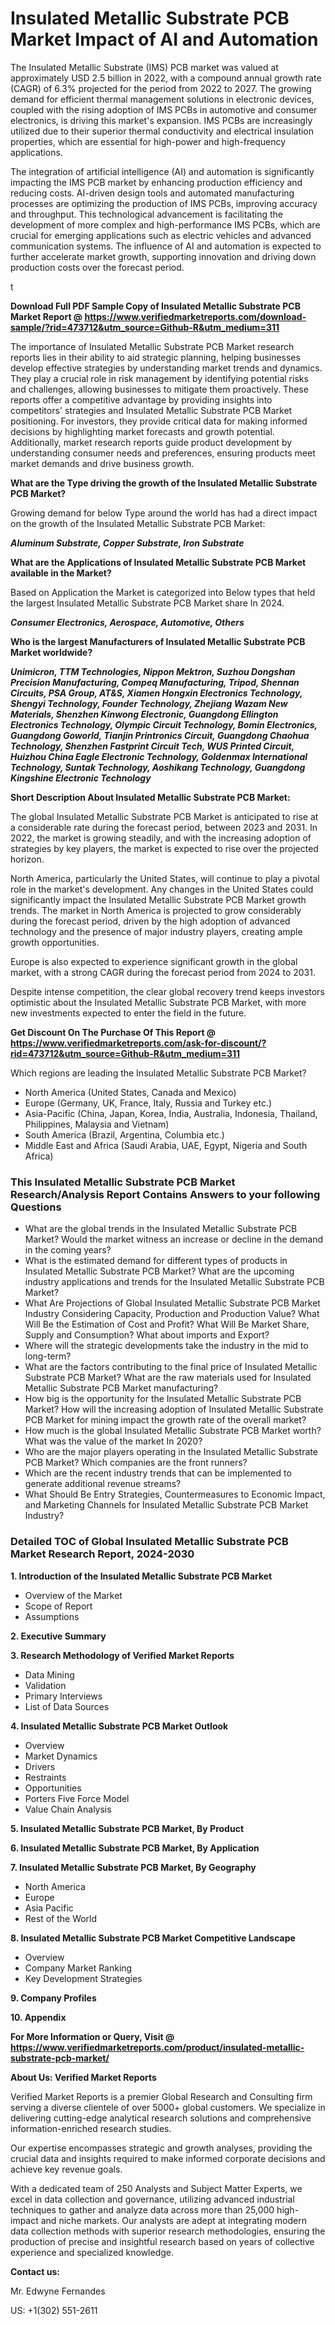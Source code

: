 <meta name="title" content="Global Insulated Metallic Substrate PCB Market Impact of AI and Automation"><meta name="description" content="The Insulated Metallic Substrate (IMS) PCB market was valued at approximately USD 2.5 billion in 2022, with a compound annual growth rate (CAGR) of 6.3% projected for "><meta name="title" content="Insulated Metallic Substrate PCB Market Size, Share, Scope, Trends, Growth, Opportunities, Analysis, Forecast"><h1>Insulated Metallic Substrate PCB Market Impact of AI and Automation</h1><p>The Insulated Metallic Substrate (IMS) PCB market was valued at approximately USD 2.5 billion in 2022, with a compound annual growth rate (CAGR) of 6.3% projected for the period from 2022 to 2027. The growing demand for efficient thermal management solutions in electronic devices, coupled with the rising adoption of IMS PCBs in automotive and consumer electronics, is driving this market's expansion. IMS PCBs are increasingly utilized due to their superior thermal conductivity and electrical insulation properties, which are essential for high-power and high-frequency applications.</p><p>The integration of artificial intelligence (AI) and automation is significantly impacting the IMS PCB market by enhancing production efficiency and reducing costs. AI-driven design tools and automated manufacturing processes are optimizing the production of IMS PCBs, improving accuracy and throughput. This technological advancement is facilitating the development of more complex and high-performance IMS PCBs, which are crucial for emerging applications such as electric vehicles and advanced communication systems. The influence of AI and automation is expected to further accelerate market growth, supporting innovation and driving down production costs over the forecast period.</p>t</p><p id="" class=""><strong>Download Full PDF Sample Copy of Insulated Metallic Substrate PCB Market Report @ <a href="https://www.verifiedmarketreports.com/download-sample/?rid=473712&utm_source=Github-R&utm_medium=311" target="_blank">https://www.verifiedmarketreports.com/download-sample/?rid=473712&utm_source=Github-R&utm_medium=311</a></strong></p><p>The importance of&nbsp;Insulated Metallic Substrate PCB Market research reports lies in their ability to aid strategic planning, helping businesses develop effective strategies by understanding market trends and dynamics. They play a crucial role in risk management by identifying potential risks and challenges, allowing businesses to mitigate them proactively. These reports offer a competitive advantage by providing insights into competitors' strategies and Insulated Metallic Substrate PCB Market positioning. For investors, they provide critical data for making informed decisions by highlighting market forecasts and growth potential. Additionally, market research reports guide product development by understanding consumer needs and preferences, ensuring products meet market demands and drive business growth.</p><p><strong>What are the&nbsp;Type driving the growth of the Insulated Metallic Substrate PCB Market?</strong></p><p id="" class="">Growing demand for below Type around the world has had a direct impact on the growth of the Insulated Metallic Substrate PCB Market:</p><em><strong>Aluminum Substrate, Copper Substrate, Iron Substrate</strong></em></p><strong>What are the&nbsp;Applications&nbsp;of Insulated Metallic Substrate PCB Market available in the Market?</strong></p><p id="" class="">Based on Application the Market is categorized into Below types that held the largest Insulated Metallic Substrate PCB Market share In 2024.</p><em><strong>Consumer Electronics, Aerospace, Automotive, Others</strong></em></p><strong>Who is the largest Manufacturers of Insulated Metallic Substrate PCB Market worldwide?</strong></p><p><em><strong>Unimicron, TTM Technologies, Nippon Mektron, Suzhou Dongshan Precision Manufacturing, Compeq Manufacturing, Tripod, Shennan Circuits, PSA Group, AT&S, Xiamen Hongxin Electronics Technology, Shengyi Technology, Founder Technology, Zhejiang Wazam New Materials, Shenzhen Kinwong Electronic, Guangdong Ellington Electronics Technology, Olympic Circuit Technology, Bomin Electronics, Guangdong Goworld, Tianjin Printronics Circuit, Guangdong Chaohua Technology, Shenzhen Fastprint Circuit Tech, WUS Printed Circuit, Huizhou China Eagle Electronic Technology, Goldenmax International Technology, Suntak Technology, Aoshikang Technology, Guangdong Kingshine Electronic Technology</strong></em></p><p id="" class=""><strong>Short Description About Insulated Metallic Substrate PCB Market:</strong></p><p>The global Insulated Metallic Substrate PCB Market is anticipated to rise at a considerable rate during the forecast period, between 2023 and 2031. In 2022, the market is growing steadily, and with the increasing adoption of strategies by key players, the market is expected to rise over the projected horizon.</p><p>North America, particularly the United States, will continue to play a pivotal role in the market's development. Any changes in the United States could significantly impact the Insulated Metallic Substrate PCB Market growth trends. The market in North America is projected to grow considerably during the forecast period, driven by the high adoption of advanced technology and the presence of major industry players, creating ample growth opportunities.</p><p>Europe is also expected to experience significant growth in the global market, with a strong CAGR during the forecast period from 2024 to 2031.</p><p>Despite intense competition, the clear global recovery trend keeps investors optimistic about the Insulated Metallic Substrate PCB Market, with more new investments expected to enter the field in the future.</p><p id="" class=""><strong>Get Discount On The Purchase Of This Report @ <a href="https://www.verifiedmarketreports.com/ask-for-discount/?rid=473712&utm_source=Github-R&utm_medium=311" target="_blank">https://www.verifiedmarketreports.com/ask-for-discount/?rid=473712&utm_source=Github-R&utm_medium=311</a></strong></p>Which regions are leading the Insulated Metallic Substrate PCB Market?</p><ul><li>North America (United States, Canada and Mexico)</li><li>Europe (Germany, UK, France, Italy, Russia and Turkey etc.)</li><li>Asia-Pacific (China, Japan, Korea, India, Australia, Indonesia, Thailand, Philippines, Malaysia and Vietnam)</li><li>South America (Brazil, Argentina, Columbia etc.)</li><li>Middle East and Africa (Saudi Arabia, UAE, Egypt, Nigeria and South Africa)</li></ul><h3 id="" class="">This Insulated Metallic Substrate PCB Market Research/Analysis Report Contains Answers to your following Questions</h3><ul><li>What are the global trends in the Insulated Metallic Substrate PCB Market? Would the market witness an increase or decline in the demand in the coming years?</li><li>What is the estimated demand for different types of products in Insulated Metallic Substrate PCB Market? What are the upcoming industry applications and trends for the Insulated Metallic Substrate PCB Market?</li><li>What Are Projections of Global Insulated Metallic Substrate PCB Market Industry Considering Capacity, Production and Production Value? What Will Be the Estimation of Cost and Profit? What Will Be Market Share, Supply and Consumption? What about imports and Export?</li><li>Where will the strategic developments take the industry in the mid to long-term?</li><li>What are the factors contributing to the final price of Insulated Metallic Substrate PCB Market? What are the raw materials used for Insulated Metallic Substrate PCB Market manufacturing?</li><li>How big is the opportunity for the Insulated Metallic Substrate PCB Market? How will the increasing adoption of Insulated Metallic Substrate PCB Market for mining impact the growth rate of the overall market?</li><li>How much is the global Insulated Metallic Substrate PCB Market worth? What was the value of the market In 2020?</li><li>Who are the major players operating in the Insulated Metallic Substrate PCB Market? Which companies are the front runners?</li><li>Which are the recent industry trends that can be implemented to generate additional revenue streams?</li><li>What Should Be Entry Strategies, Countermeasures to Economic Impact, and Marketing Channels for Insulated Metallic Substrate PCB Market Industry?</li></ul><h3 id="" class="">Detailed TOC of Global Insulated Metallic Substrate PCB Market Research Report, 2024-2030</h3><p id="" class=""><strong>1. Introduction of the Insulated Metallic Substrate PCB Market</strong></p><ul><li>Overview of the Market</li><li>Scope of Report</li><li>Assumptions</li></ul><p id="" class=""><strong>2. Executive Summary</strong></p><p id="" class=""><strong>3. Research Methodology of Verified Market Reports</strong></p><ul><li>Data Mining</li><li>Validation</li><li>Primary Interviews</li><li>List of Data Sources</li></ul><p id="" class=""><strong>4. Insulated Metallic Substrate PCB Market Outlook</strong></p><ul><li>Overview</li><li>Market Dynamics</li><li>Drivers</li><li>Restraints</li><li>Opportunities</li><li>Porters Five Force Model</li><li>Value Chain Analysis</li></ul><p id="" class=""><strong>5. Insulated Metallic Substrate PCB Market, By Product</strong></p><p id="" class=""><strong>6. Insulated Metallic Substrate PCB Market, By Application</strong></p><p id="" class=""><strong>7. Insulated Metallic Substrate PCB Market, By Geography</strong></p><ul><li>North America</li><li>Europe</li><li>Asia Pacific</li><li>Rest of the World</li></ul><p id="" class=""><strong>8. Insulated Metallic Substrate PCB Market Competitive Landscape</strong></p><ul><li>Overview</li><li>Company Market Ranking</li><li>Key Development Strategies</li></ul><p id="" class=""><strong>9. Company Profiles</strong></p><p id="" class=""><strong>10. Appendix</strong></p><p id="" class=""><strong>For More Information or Query, Visit @ <a href="https://www.verifiedmarketreports.com/product/insulated-metallic-substrate-pcb-market/" target="_blank">https://www.verifiedmarketreports.com/product/insulated-metallic-substrate-pcb-market/</a></strong></p><p id="" class=""><strong>About Us: Verified Market Reports</strong></p><p id="" class="">Verified Market Reports is a premier Global Research and Consulting firm serving a diverse clientele of over 5000+ global customers. We specialize in delivering cutting-edge analytical research solutions and comprehensive information-enriched research studies.</p><p id="" class="">Our expertise encompasses strategic and growth analyses, providing the crucial data and insights required to make informed corporate decisions and achieve key revenue goals.</p><p id="" class="">With a dedicated team of 250 Analysts and Subject Matter Experts, we excel in data collection and governance, utilizing advanced industrial techniques to gather and analyze data across more than 25,000 high-impact and niche markets. Our analysts are adept at integrating modern data collection methods with superior research methodologies, ensuring the production of precise and insightful research based on years of collective experience and specialized knowledge.</p><p id="" class=""><strong>Contact us:</strong></p><p id="" class="">Mr. Edwyne Fernandes</p><p id="" class="">US: +1(302) 551-2611</p>
